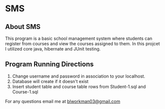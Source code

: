 # SMS

About SMS
----------
This program is a basic school management system where students can register from courses and view the courses assigned to them. In this projcet I utilized core java, hibernate and JUnit testing. 

Program Running Directions
---------------------------
1. Change username and password in association to your localhost.
2. Database will create if it doesn't exist 
3. Insert student table and course table rows from Student-1.sql and Course-1.sql

For any questions email me at <a href="mail:blworkman03@gmail.com">blworkman03@gmail.com</a>

